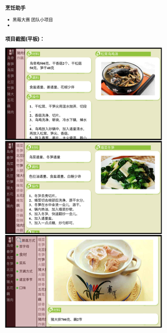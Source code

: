 ### 烹饪助手

* 黑莓大赛 团队小项目
* 
  
### 项目截图(平板)：
![截图1](https://github.com/wteam-xq/cookhelper/blob/master/screenshots1.png)
![截图2](https://github.com/wteam-xq/cookhelper/blob/master/screenshots2.png)
![截图3](https://github.com/wteam-xq/cookhelper/blob/master/screenshots3.png)